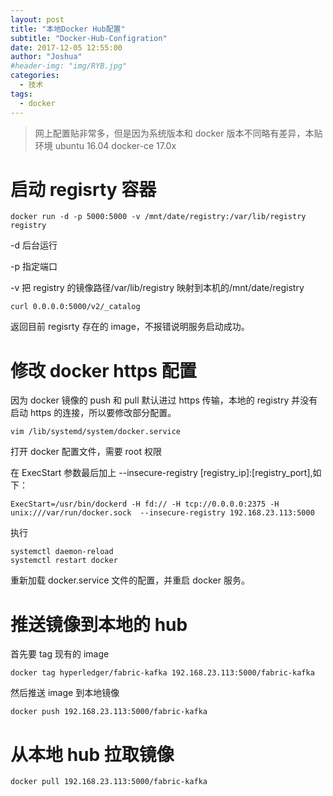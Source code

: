 ```yaml
---
layout: post
title: "本地Docker Hub配置"
subtitle: "Docker-Hub-Configration"
date: 2017-12-05 12:55:00
author: "Joshua"
#header-img: "img/RYB.jpg"
categories:
  - 技术
tags:
  - docker
---
```


> 网上配置贴非常多，但是因为系统版本和 docker 版本不同略有差异，本贴环境 ubuntu 16.04 docker-ce 17.0x

<!-- more -->

# 启动 regisrty 容器

```
docker run -d -p 5000:5000 -v /mnt/date/registry:/var/lib/registry registry
```

-d 后台运行

-p 指定端口

-v 把 registry 的镜像路径/var/lib/registry 映射到本机的/mnt/date/registry

```
curl 0.0.0.0:5000/v2/_catalog
```

返回目前 regisrty 存在的 image，不报错说明服务启动成功。

# 修改 docker https 配置

因为 docker 镜像的 push 和 pull 默认进过 https 传输，本地的 registry 并没有启动 https 的连接，所以要修改部分配置。

```
vim /lib/systemd/system/docker.service
```

打开 docker 配置文件，需要 root 权限

在 ExecStart 参数最后加上 --insecure-registry [registry_ip]:[registry_port],如下：

```
ExecStart=/usr/bin/dockerd -H fd:// -H tcp://0.0.0.0:2375 -H unix:///var/run/docker.sock  --insecure-registry 192.168.23.113:5000
```

执行

```
systemctl daemon-reload
systemctl restart docker
```

重新加载 docker.service 文件的配置，并重启 docker 服务。

# 推送镜像到本地的 hub

首先要 tag 现有的 image

```
docker tag hyperledger/fabric-kafka 192.168.23.113:5000/fabric-kafka
```

然后推送 image 到本地镜像

```
docker push 192.168.23.113:5000/fabric-kafka
```

# 从本地 hub 拉取镜像

```
docker pull 192.168.23.113:5000/fabric-kafka
```
